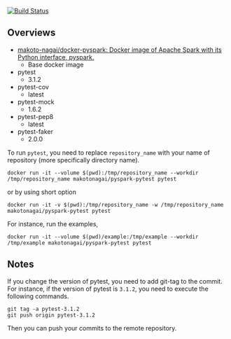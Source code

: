 [![Build Status](https://travis-ci.org/makoto-nagai/docker-pyspark-pytest.svg?branch=master)](https://travis-ci.org/makoto-nagai/docker-pyspark-pytest)

## Overviews
* [makoto-nagai/docker-pyspark: Docker image of Apache Spark with its Python interface, pyspark.](https://github.com/makoto-nagai/docker-pyspark)
    * Base docker image
* pytest
    * 3.1.2
* pytest-cov
    * latest
* pytest-mock
    * 1.6.2
* pytest-pep8
    * latest
* pytest-faker
    * 2.0.0

To run `pytest`, you need to replace `repository_name` with your name of repository (more specifically directory name).

```
docker run -it --volume $(pwd):/tmp/repository_name --workdir /tmp/repository_name makotonagai/pyspark-pytest pytest
```

or by using short option

```
docker run -it -v $(pwd):/tmp/repository_name -w /tmp/repository_name makotonagai/pyspark-pytest pytest
```

For instance, run the examples,

```
docker run -it --volume $(pwd)/example:/tmp/example --workdir /tmp/example makotonagai/pyspark-pytest pytest
```


## Notes
If you change the version of pytest, you need to add git-tag to the commit.
For instance, if the version of pytest is `3.1.2`, you need to execute the following commands.

```
git tag -a pytest-3.1.2
git push origin pytest-3.1.2
```

Then you can push your commits to the remote repository.

